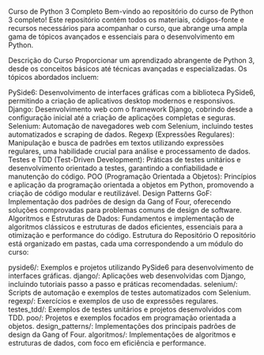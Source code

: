 Curso de Python 3 Completo
Bem-vindo ao repositório do curso de Python 3 completo! Este repositório contém todos os materiais, códigos-fonte e recursos necessários para acompanhar o curso, que abrange uma ampla gama de tópicos avançados e essenciais para o desenvolvimento em Python.

Descrição do Curso
Proporcionar um aprendizado abrangente de Python 3, desde os conceitos básicos até técnicas avançadas e especializadas. Os tópicos abordados incluem:

PySide6: Desenvolvimento de interfaces gráficas com a biblioteca PySide6, permitindo a criação de aplicativos desktop modernos e responsivos.
Django: Desenvolvimento web com o framework Django, cobrindo desde a configuração inicial até a criação de aplicações completas e seguras.
Selenium: Automação de navegadores web com Selenium, incluindo testes automatizados e scraping de dados.
Regexp (Expressões Regulares): Manipulação e busca de padrões em textos utilizando expressões regulares, uma habilidade crucial para análise e processamento de dados.
Testes e TDD (Test-Driven Development): Práticas de testes unitários e desenvolvimento orientado a testes, garantindo a confiabilidade e manutenção do código.
POO (Programação Orientada a Objetos): Princípios e aplicação da programação orientada a objetos em Python, promovendo a criação de código modular e reutilizável.
Design Patterns GoF: Implementação dos padrões de design da Gang of Four, oferecendo soluções comprovadas para problemas comuns de design de software.
Algoritmos e Estruturas de Dados: Fundamentos e implementação de algoritmos clássicos e estruturas de dados eficientes, essenciais para a otimização e performance do código.
Estrutura do Repositório
O repositório está organizado em pastas, cada uma correspondendo a um módulo do curso:

pyside6/: Exemplos e projetos utilizando PySide6 para desenvolvimento de interfaces gráficas.
django/: Aplicações web desenvolvidas com Django, incluindo tutoriais passo a passo e práticas recomendadas.
selenium/: Scripts de automação e exemplos de testes automatizados com Selenium.
regexp/: Exercícios e exemplos de uso de expressões regulares.
testes_tdd/: Exemplos de testes unitários e projetos desenvolvidos com TDD.
poo/: Projetos e exemplos focados em programação orientada a objetos.
design_patterns/: Implementações dos principais padrões de design da Gang of Four.
algoritmos/: Implementações de algoritmos e estruturas de dados, com foco em eficiência e performance.
